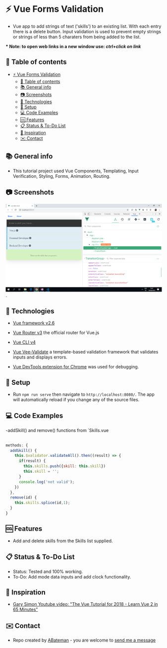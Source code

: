 # :zap: Vue Forms Validation

* Vue app to add strings of text ('skills') to an existing list. With each entry there is a delete button. Input validation is used to prevent empty strings or strings of less than 5 charaters from being added to the list.

**\* Note: to open web links in a new window use: _ctrl+click on link_**

## :page_facing_up: Table of contents

* [:zap: Vue Forms Validation](#zap-vue-forms-validation)
  * [:page_facing_up: Table of contents](#page_facing_up-table-of-contents)
  * [:books: General info](#books-general-info)
  * [:camera: Screenshots](#camera-screenshots)
  * [:signal_strength: Technologies](#signal_strength-technologies)
  * [:floppy_disk: Setup](#floppy_disk-setup)
  * [:computer: Code Examples](#computer-code-examples)
  * [:cool: Features](#cool-features)
  * [:clipboard: Status & To-Do List](#clipboard-status--to-do-list)
  * [:clap: Inspiration](#clap-inspiration)
  * [:envelope: Contact](#envelope-contact)

## :books: General info

* This tutorial project used Vue Components, Templating, Input Verification, Styling, Forms, Animation, Routing.

## :camera: Screenshots

![Example screenshot](./img/skills-list.png).

## :signal_strength: Technologies

* [Vue framework v2.6](https://vuejs.org/)
* [Vue Router v3](https://router.vuejs.org/) the official router for Vue.js
* [Vue CLI v4](https://cli.vuejs.org/)
* [Vue Vee-Validate](https://www.npmjs.com/package/vee-validate) a template-based validation framework that validates inputs and displays errors.

* [Vue DevTools extension for Chrome](https://chrome.google.com/webstore/detail/vuejs-devtools/nhdogjmejiglipccpnnnanhbledajbpd) was used for debugging.

## :floppy_disk: Setup

* Run `npm run serve` then navigate to `http://localhost:8080/`. The app will automatically reload if you change any of the source files.

## :computer: Code Examples

-addSkill() and remove() functions from `Skills.vue

```javascript

methods: {
  addSkill() {
    this.$validator.validateAll().then((result) => {
      if(result) {
        this.skills.push({skill: this.skill})
        this.skill = '';
      }
      console.log('not valid');
    })
  },
  remove(id) {
    this.skills.splice(id,1);
  }
}

```

## :cool: Features

* Add and delete skills from the Skills list supplied.

## :clipboard: Status & To-Do List

* Status: Tested and 100% working.
* To-Do: Add mode data inputs and add clock functionality.

## :clap: Inspiration

* [Gary Simon Youtube video: "The Vue Tutorial for 2018 - Learn Vue 2 in 65 Minutes"](https://www.youtube.com/watch?v=78tNYZUS-ps&t=2s)

## :envelope: Contact

* Repo created by [ABateman](https://www.andrewbateman.org) - you are welcome to [send me a message](https://andrewbateman.org/contact)
